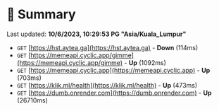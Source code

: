 # 📖 Summary
Last updated: **10/6/2023, 10:29:53 PG "Asia/Kuala_Lumpur"**

- `GET` [https://hst.aytea.ga](https://hst.aytea.ga) - **Down** (114ms)
- `GET` [https://memeapi.cyclic.app/gimme](https://memeapi.cyclic.app/gimme) - **Up** (1092ms)
- `GET` [https://memeapi.cyclic.app](https://memeapi.cyclic.app) - **Up** (703ms)
- `GET` [https://klik.ml/health](https://klik.ml/health) - **Up** (473ms)
- `GET` [https://dumb.onrender.com](https://dumb.onrender.com) - **Up** (26710ms)
